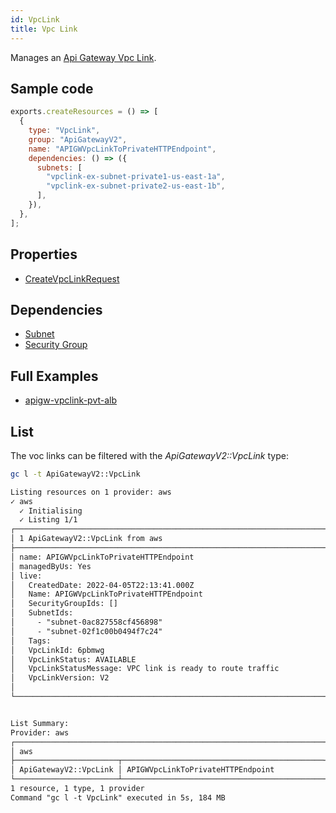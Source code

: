 ```yaml
---
id: VpcLink
title: Vpc Link
---
```


Manages an [Api Gateway Vpc Link](https://console.aws.amazon.com/apigateway/main/vpc-links/list).

## Sample code

```js
exports.createResources = () => [
  {
    type: "VpcLink",
    group: "ApiGatewayV2",
    name: "APIGWVpcLinkToPrivateHTTPEndpoint",
    dependencies: () => ({
      subnets: [
        "vpclink-ex-subnet-private1-us-east-1a",
        "vpclink-ex-subnet-private2-us-east-1b",
      ],
    }),
  },
];
```

## Properties

- [CreateVpcLinkRequest](https://docs.aws.amazon.com/AWSJavaScriptSDK/v3/latest/clients/client-apigatewayv2/modules/createvpclinkrequest.html)

## Dependencies

- [Subnet](../EC2/Subnet.md)
- [Security Group](../EC2/SecurityGroup.md)

## Full Examples

- [apigw-vpclink-pvt-alb](https://github.com/grucloud/grucloud/tree/main/examples/aws/serverless-patterns/apigw-vpclink-pvt-alb)

## List

The voc links can be filtered with the _ApiGatewayV2::VpcLink_ type:

```sh
gc l -t ApiGatewayV2::VpcLink
```

```txt
Listing resources on 1 provider: aws
✓ aws
  ✓ Initialising
  ✓ Listing 1/1
┌──────────────────────────────────────────────────────────────────────┐
│ 1 ApiGatewayV2::VpcLink from aws                                     │
├──────────────────────────────────────────────────────────────────────┤
│ name: APIGWVpcLinkToPrivateHTTPEndpoint                              │
│ managedByUs: Yes                                                     │
│ live:                                                                │
│   CreatedDate: 2022-04-05T22:13:41.000Z                              │
│   Name: APIGWVpcLinkToPrivateHTTPEndpoint                            │
│   SecurityGroupIds: []                                               │
│   SubnetIds:                                                         │
│     - "subnet-0ac827558cf456898"                                     │
│     - "subnet-02f1c00b0494f7c24"                                     │
│   Tags:                                                              │
│   VpcLinkId: 6pbmwg                                                  │
│   VpcLinkStatus: AVAILABLE                                           │
│   VpcLinkStatusMessage: VPC link is ready to route traffic           │
│   VpcLinkVersion: V2                                                 │
│                                                                      │
└──────────────────────────────────────────────────────────────────────┘


List Summary:
Provider: aws
┌─────────────────────────────────────────────────────────────────────┐
│ aws                                                                 │
├───────────────────────┬─────────────────────────────────────────────┤
│ ApiGatewayV2::VpcLink │ APIGWVpcLinkToPrivateHTTPEndpoint           │
└───────────────────────┴─────────────────────────────────────────────┘
1 resource, 1 type, 1 provider
Command "gc l -t VpcLink" executed in 5s, 184 MB
```
